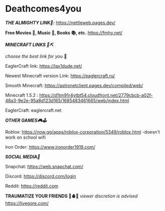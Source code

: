 # Deathcomes4you


**_THE ALMIGHTY LINK🥇:_** https://nettleweb.pages.dev/

**Free Movies 🎥, Music 🎵, Books 📚, etc.** https://fmhy.net/


***MINECRAFT LINKS 🧱⛏***

_choose the best link for you_ 🙂

EaglerCraft link: https://lax1dude.net/

Newest Minecraft version Link: https://eaglercraft.ru/

 Smooth Minecraft: https://astronetclient.pages.dev/compiled/web/  
 
Minecraft 1.5.2 : https://d1tm91r4ytbt54.cloudfront.net/2779cbcb-a02f-48a3-9e2e-95a8d123d165/1685483461665/web/index.html

EaglerCraft: eaglercraft.net

***OTHER GAMES🎮🕹***

Roblox: https://now.gg/apps/roblox-corporation/5349/roblox.html -doesn't work on school wifi

Iron Order: https://www.ironorder1919.com/

***SOCIAL MEDIA📱***

Snapchat: https://web.snapchat.com/

Discord: https://discord.com/login

Reddit: https://reddit.com

**TRAUMATIZE YOUR FRIENDS 🔪🩸😈** _viewer discretion is advised_  https://livegore.com/

